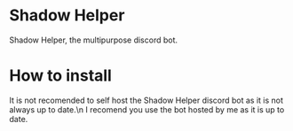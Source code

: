 # Shadow Helper
 Shadow Helper, the multipurpose discord bot.


# How to install
It is not recomended to self host the Shadow Helper discord bot as it is not always up to date.\n
I recomend you use the bot hosted by me as it is up to date.
